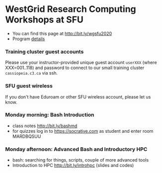 # WestGrid Research Computing Workshops at SFU

* You can find this page at http://bit.ly/wgsfu2020
* Program <a
  href="https://www.eventbrite.ca/e/westgrid-research-computing-workshops-simon-fraser-university-registration-88799572913"
  target="_blank">details</a>

### Training cluster guest accounts

Please use your instructor-provided unique guest account `userXXX` (where XXX=001..118) and password to
connect to our small training cluster `cassiopeia.c3.ca` via ssh.

### SFU guest wireless

If you don't have Eduroam or other SFU wireless account, please let us know.

### Monday morning: Bash Introduction

- class notes http://bit.ly/bashmd
- for quizzes log in to https://socrative.com as student and enter room MARDBQSUU

### Monday afternoon: Advanced Bash and Introductory HPC

- bash: searching for things, scripts, couple of more advanced tools
- Introduction to HPC http://bit.ly/introhpc (slides and codes)

<!-- ### Tuesday morning: HPC Workflows -->

<!-- ### Tuesday afternoon: Programming in Julia -->

<!-- - workshop page https://westgrid-julia.netlify.com/workshops/julia.html -->

<!-- ### Thursday: Parallel Programming in Chapel -->

<!-- ### Friday: Scientific Visualization -->
